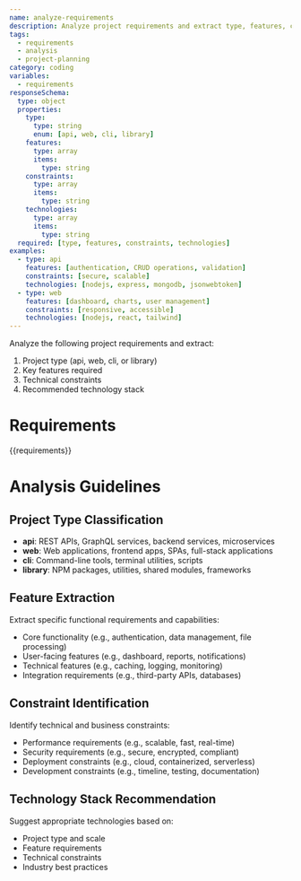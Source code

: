 ```yaml
---
name: analyze-requirements
description: Analyze project requirements and extract type, features, constraints, and technologies
tags:
  - requirements
  - analysis
  - project-planning
category: coding
variables:
  - requirements
responseSchema:
  type: object
  properties:
    type:
      type: string
      enum: [api, web, cli, library]
    features:
      type: array
      items:
        type: string
    constraints:
      type: array
      items:
        type: string
    technologies:
      type: array
      items:
        type: string
  required: [type, features, constraints, technologies]
examples:
  - type: api
    features: [authentication, CRUD operations, validation]
    constraints: [secure, scalable]
    technologies: [nodejs, express, mongodb, jsonwebtoken]
  - type: web
    features: [dashboard, charts, user management]
    constraints: [responsive, accessible]
    technologies: [nodejs, react, tailwind]
---
```


Analyze the following project requirements and extract:
1. Project type (api, web, cli, or library)
2. Key features required
3. Technical constraints
4. Recommended technology stack

# Requirements
{{requirements}}

# Analysis Guidelines

## Project Type Classification
- **api**: REST APIs, GraphQL services, backend services, microservices
- **web**: Web applications, frontend apps, SPAs, full-stack applications
- **cli**: Command-line tools, terminal utilities, scripts
- **library**: NPM packages, utilities, shared modules, frameworks

## Feature Extraction
Extract specific functional requirements and capabilities:
- Core functionality (e.g., authentication, data management, file processing)
- User-facing features (e.g., dashboard, reports, notifications)
- Technical features (e.g., caching, logging, monitoring)
- Integration requirements (e.g., third-party APIs, databases)

## Constraint Identification
Identify technical and business constraints:
- Performance requirements (e.g., scalable, fast, real-time)
- Security requirements (e.g., secure, encrypted, compliant)
- Deployment constraints (e.g., cloud, containerized, serverless)
- Development constraints (e.g., timeline, testing, documentation)

## Technology Stack Recommendation
Suggest appropriate technologies based on:
- Project type and scale
- Feature requirements
- Technical constraints
- Industry best practices

